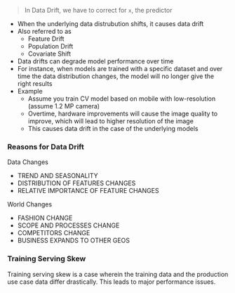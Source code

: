 > In Data Drift, we have to correct for `x`, the predictor 

- When the underlying data distrubution shifts, it causes data drift
- Also referred to as 
	- Feature Drift
	- Population Drift
	- Covariate Shift
- Data drifts can degrade model performance over time
- For instance, when models are trained with a specific dataset and over time the data distribution changes, the model will no longer give the right results
- Example
	- Assume you train CV model based on mobile with low-resolution (assume 1.2 MP camera)
	- Overtime, hardware improvements will cause the image quality to improve, which will lead to higher resolution of the image
	- This causes data drift in the case of the underlying models

### Reasons for Data Drift

Data Changes 
- TREND AND SEASONALITY
- DISTRIBUTION OF FEATURES CHANGES 
- RELATIVE IMPORTANCE OF FEATURE CHANGES

World Changes 
- FASHION CHANGE 
- SCOPE AND PROCESSES CHANGE
- COMPETITORS CHANGE
- BUSINESS EXPANDS TO OTHER GEOS

### Training Serving Skew

Training serving skew is a case wherein the training data and the production use case data differ drastically. This leads to major performance issues.